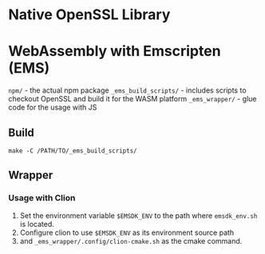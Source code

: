 # Native OpenSSL Library

# WebAssembly with Emscripten (EMS)

`npm/` - the actual npm package
`_ems_build_scripts/` - includes scripts to checkout OpenSSL and build it for the WASM platform
`_ems_wrapper/` - glue code for the usage with JS

## Build

`make -C /PATH/TO/_ems_build_scripts/`

## Wrapper

### Usage with Clion

1. Set the environment variable `$EMSDK_ENV` to the path where `emsdk_env.sh` is located.
2. Configure clion to use `$EMSDK_ENV` as its environment source path
3. and `_ems_wrapper/.config/clion-cmake.sh` as the cmake command.
